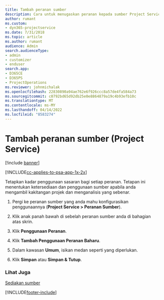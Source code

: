 ```yaml
---
title: Tambah peranan sumber
description: Cara untuk menugaskan peranan kepada sumber Project Service
author: rumant
ms.custom:
- dyn365-projectservice
ms.date: 7/31/2018
ms.topic: article
ms.author: rumant
audience: Admin
search.audienceType:
- admin
- customizer
- enduser
search.app:
- D365CE
- D365PS
- ProjectOperations
ms.reviewer: johnmichalak
ms.openlocfilehash: 22830890a94ae762e6f926ccc8a57de4fa584a73
ms.sourcegitcommit: c0792bd65d92db25e0e8864879a19c4b93efb10c
ms.translationtype: MT
ms.contentlocale: ms-MY
ms.lasthandoff: 04/14/2022
ms.locfileid: "8583274"
---
```

# <a name="add-resource-roles-project-service"></a>Tambah peranan sumber (Project Service)

[!include [banner](../includes/psa-now-project-operations.md)]

[!INCLUDE[cc-applies-to-psa-app-1x-2x](../includes/cc-applies-to-psa-app-1x-2x.md)]

Tetapkan kadar penggunaan sasaran bagi setiap peranan. Tetapan ini menentukan ketersediaan dan penggunaan sumber apabila anda mengambil kakitangan projek dan menganalisis yang sebenar.  
  
1.  Pergi ke peranan sumber yang anda mahu konfigurasikan penggunaannya (**Project Service > Peranan Sumber**).  
  
2.  Klik anak panah bawah di sebelah peranan sumber anda di bahagian atas skrin.  
  
3.  Klik **Penggunaan Peranan**.  
  
4.  Klik **Tambah Penggunaan Peranan Baharu**.  
  
5.  Dalam kawasan **Umum**, isikan medan seperti yang diperlukan.  
  
6.  Klik **Simpan** atau **Simpan & Tutup**.  
  
### <a name="see-also"></a>Lihat Juga  
 [Sediakan sumber](../psa/set-up-resources.md)


[!INCLUDE[footer-include](../includes/footer-banner.md)]
